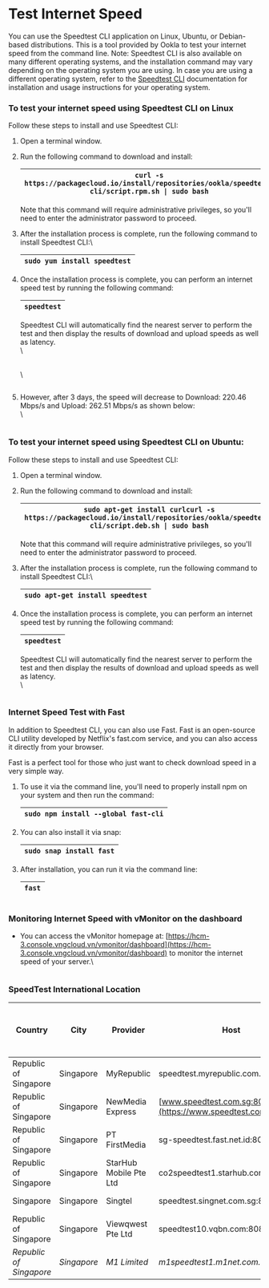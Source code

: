 # Test Internet Speed

You can use the Speedtest CLI application on Linux, Ubuntu, or Debian-based distributions. This is a tool provided by Ookla to test your internet speed from the command line. Note: Speedtest CLI is also available on many different operating systems, and the installation command may vary depending on the operating system you are using. In case you are using a different operating system, refer to the [Speedtest CLI](https://www.speedtest.net/apps/cli) documentation for installation and usage instructions for your operating system.

### To test your internet speed using Speedtest CLI on Linux <a href="#kiemtratocdointernet-kiemtratocdointernetbangspeedtestclitrenhedieuhanhlinux" id="kiemtratocdointernet-kiemtratocdointernetbangspeedtestclitrenhedieuhanhlinux"></a>

Follow these steps to install and use Speedtest CLI:

1. Open a terminal window.
2.  Run the following command to download and install:

    | `curl -s https://packagecloud.io/install/repositories/ookla/speedtest-cli/script.rpm.sh \| sudo bash` |
    | ----------------------------------------------------------------------------------------------------- |

    Note that this command will require administrative privileges, so you'll need to enter the administrator password to proceed.
3.  After the installation process is complete, run the following command to install Speedtest CLI:\


    | `sudo yum install speedtest` |
    | ---------------------------- |
4.  Once the installation process is complete, you can perform an internet speed test by running the following command:

    | `speedtest` |
    | ----------- |

    Speedtest CLI will automatically find the nearest server to perform the test and then display the results of download and upload speeds as well as latency.\
    \


    \
    \


    <figure><img src="https://docs.vngcloud.vn/download/attachments/63766895/image2023-8-9_13-9-55.png?version=1&#x26;modificationDate=1691561396000&#x26;api=v2" alt=""><figcaption></figcaption></figure>
5.  However, after 3 days, the speed will decrease to Download: 220.46 Mbps/s and Upload: 262.51 Mbps/s as shown below:\
    \


    <figure><img src="https://docs.vngcloud.vn/download/attachments/63766895/image2023-8-30_15-11-56.png?version=1&#x26;modificationDate=1693383117000&#x26;api=v2" alt=""><figcaption></figcaption></figure>

### To test your internet speed using Speedtest CLI on Ubuntu: <a href="#kiemtratocdointernet-kiemtratocdointernetbangspeedtestclitrenhedieuhanhunbutu" id="kiemtratocdointernet-kiemtratocdointernetbangspeedtestclitrenhedieuhanhunbutu"></a>

Follow these steps to install and use Speedtest CLI:

1. Open a terminal window.
2.  Run the following command to download and install:

    | `sudo apt-get install curlcurl -s https://packagecloud.io/install/repositories/ookla/speedtest-cli/script.deb.sh \| sudo bash` |
    | ------------------------------------------------------------------------------------------------------------------------------ |

    Note that this command will require administrative privileges, so you'll need to enter the administrator password to proceed.
3.  After the installation process is complete, run the following command to install Speedtest CLI:\


    | `sudo apt-get install speedtest` |
    | -------------------------------- |
4.  Once the installation process is complete, you can perform an internet speed test by running the following command:

    | `speedtest` |
    | ----------- |

    Speedtest CLI will automatically find the nearest server to perform the test and then display the results of download and upload speeds as well as latency.\
    \




    <figure><img src="https://docs.vngcloud.vn/download/attachments/63766895/image2023-8-4_14-38-16.png?version=1&#x26;modificationDate=1691134696000&#x26;api=v2" alt=""><figcaption></figcaption></figure>

### Internet Speed Test with Fast <a href="#kiemtratocdointernet-kiemtratocdointernetbangfast" id="kiemtratocdointernet-kiemtratocdointernetbangfast"></a>

In addition to Speedtest CLI, you can also use Fast. Fast is an open-source CLI utility developed by Netflix's fast.com service, and you can also access it directly from your browser.

Fast is a perfect tool for those who just want to check download speed in a very simple way.

1.  To use it via the command line, you'll need to properly install npm on your system and then run the command:

    | `sudo npm install --global fast-cli` |
    | ------------------------------------ |
2.  You can also install it via snap:

    | `sudo snap install fast` |
    | ------------------------ |
3.  After installation, you can run it via the command line:

    | `fast` |
    | ------ |



    <figure><img src="https://docs.vngcloud.vn/download/attachments/63766895/image2023-8-9_10-11-3.png?version=1&#x26;modificationDate=1691550664000&#x26;api=v2" alt=""><figcaption></figcaption></figure>

### Monitoring Internet Speed with vMonitor on the dashboard <a href="#kiemtratocdointernet-giamsattocdointernetbangvmonitortrenbangdieukhien" id="kiemtratocdointernet-giamsattocdointernetbangvmonitortrenbangdieukhien"></a>

* You can access the vMonitor homepage at: [https://hcm-3.console.vngcloud.vn/vmonitor/dashboard](https://hcm-3.console.vngcloud.vn/vmonitor/dashboard) to monitor the internet speed of your server.\


<figure><img src="https://docs.vngcloud.vn/download/attachments/63766895/image2023-8-14_15-24-20.png?version=1&#x26;modificationDate=1692001461000&#x26;api=v2" alt=""><figcaption></figcaption></figure>

### SpeedTest International Location

&#x20;

| Country                 | City        | Provider               | Host                                                           | ID     | CLI                 | Status updated 30-Oct-2024 |
| ----------------------- | ----------- | ---------------------- | -------------------------------------------------------------- | ------ | ------------------- | -------------------------- |
| Republic of Singapore   | Singapore   | MyRepublic             | speedtest.myrepublic.com.sg:8080                               | 5935   | speedtest -s 5935   | Activate                   |
| Republic of Singapore   | Singapore   | NewMedia Express       | [www.speedtest.com.sg:8080](https://www.speedtest.com.sg:8080) | 367    | speedtest -s 367    | Activate                   |
| Republic of Singapore   | Singapore   | PT FirstMedia          | sg-speedtest.fast.net.id:8080                                  | 7556   | speedtest -s 7556   | Activate                   |
| Republic of Singapore   | Singapore   | StarHub Mobile Pte Ltd | co2speedtest1.starhub.com:8080                                 | 4235   | speedtest -s 4235   | Activate                   |
| Singapore               | Singapore   | Singtel                | speedtest.singnet.com.sg:8080                                  | 13623  | speedtest -s 13623  | Activate                   |
| Republic of Singapore   | Singapore   | Viewqwest Pte Ltd      | speedtest10.vqbn.com:8080                                      | 2054   | speedtest -s 2054   | Activate                   |
| _Republic of Singapore_ | _Singapore_ | _M1 Limited_           | _m1speedtest1.m1net.com.sg:8080_                               | _7311_ | _speedtest -s 7311_ | _Activate_                 |

&#x20;


